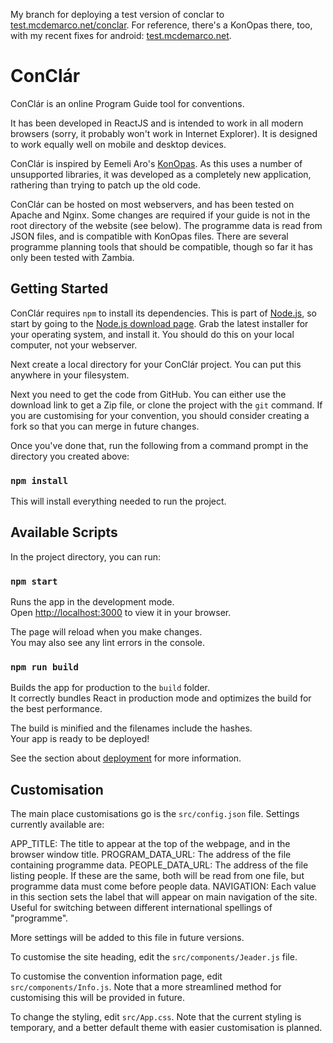 My branch for deploying a test version of conclar to [test.mcdemarco.net/conclar](http://test.mcdemarco.net/conclar).
For reference, there's a KonOpas there, too, with my recent fixes for android: [test.mcdemarco.net](http://test.mcdemarco.net/).

# ConClár

ConClár is an online Program Guide tool for conventions.

It has been developed in ReactJS and is intended to work in all modern browsers (sorry, it probably won't work in Internet Explorer). It is designed to work equally well on mobile and desktop devices.

ConClár is inspired by Eemeli Aro's [KonOpas](https://github.com/eemeli/konopas). As this uses a number of unsupported libraries, it was developed as a completely new application, rathering than trying to patch up the old code.

ConClár can be hosted on most webservers, and has been tested on Apache and Nginx. Some changes are required if your guide is not in the root directory of the website (see below). The programme data is read from JSON files, and is compatible with KonOpas files. There are several programme planning tools that should be compatible, though so far it has only been tested with Zambia.

## Getting Started

ConClár requires `npm` to install its dependencies. This is part of [Node.js](https://nodejs.org/), so start by going to the [Node.js download page](https://nodejs.org/en/download/). Grab the latest installer for your operating system, and install it. You should do this on your local computer, not your webserver.

Next create a local directory for your ConClár project. You can put this anywhere in your filesystem.

Next you need to get the code from GitHub. You can either use the download link to get a Zip file, or clone the project with the `git` command. If you are customising for your convention, you should consider creating a fork so that you can merge in future changes.

Once you've done that, run the following from a command prompt in the directory you created above:

### `npm install`

This will install everything needed to run the project.

## Available Scripts

In the project directory, you can run:

### `npm start`

Runs the app in the development mode.\
Open [http://localhost:3000](http://localhost:3000) to view it in your browser.

The page will reload when you make changes.\
You may also see any lint errors in the console.

### `npm run build`

Builds the app for production to the `build` folder.\
It correctly bundles React in production mode and optimizes the build for the best performance.

The build is minified and the filenames include the hashes.\
Your app is ready to be deployed!

See the section about [deployment](https://facebook.github.io/create-react-app/docs/deployment) for more information.

## Customisation

The main place customisations go is the `src/config.json` file. Settings currently available are:

APP_TITLE: The title to appear at the top of the webpage, and in the browser window title.
PROGRAM_DATA_URL: The address of the file containing programme data.
PEOPLE_DATA_URL: The address of the file listing people. If these are the same, both will be read from one file, but programme data must come before people data.
NAVIGATION: Each value in this section sets the label that will appear on main navigation of the site. Useful for switching between different international spellings of "programme".

More settings will be added to this file in future versions.

To customise the site heading, edit the `src/components/Jeader.js` file.

To customise the convention information page, edit `src/components/Info.js`. Note that a more streamlined method for customising this will be provided in future.

To change the styling, edit `src/App.css`. Note that the current styling is temporary, and a better default theme with easier customisation is planned.

## 
